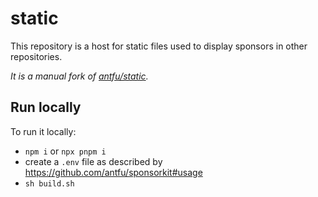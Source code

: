 # static

This repository is a host for static files used to display sponsors in other repositories.

_It is a manual fork of [antfu/static](https://github.com/antfu/static)._

## Run locally

To run it locally:
* `npm i` or `npx pnpm i`
* create a `.env` file as described by https://github.com/antfu/sponsorkit#usage
* `sh build.sh`
